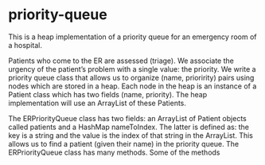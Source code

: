 # priority-queue

This is a heap implementation of a priority queue for an emergency room of a hospital.

Patients who come to the ER are assessed (triage). We associate the urgency of the patient’s problem with a single value: the priority. We write a priority queue class that allows us to organize (name, prioririty) pairs using nodes which are stored in a heap. Each node in the heap is an instance of a Patient class which has two fields (name, priority).
The heap implementation will use an ArrayList of these Patients. 

The ERPriorityQueue class has two fields: an ArrayList of Patient objects called patients and a HashMap nameToIndex. The latter is defined as: the key is a string and the value is the index of that string in the ArrayList. This allows us to find a patient (given their name) in the priority queue.
The ERPriorityQueue class has many methods. Some of the methods
